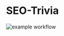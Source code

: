 # SEO-Trivia
![example workflow](https://github.com/robinfire110/SEO-Trivia/actions/workflows/style.yaml/badge.svg)
